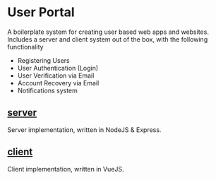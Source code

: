 # User Portal

A boilerplate system for creating user based web apps and websites. Includes a server and client system out of the box, with the following functionality
- Registering Users
- User Authentication (Login)
- User Verification via Email
- Account Recovery via Email
- Notifications system

## [server](server)
Server implementation, written in NodeJS & Express.

## [client](client)
Client implementation, written in VueJS.